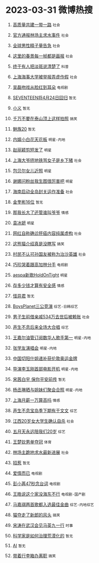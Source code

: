# 2023-03-31 微博热搜 
1. [高质量共建一带一路](https://m.weibo.cn/search?containerid=100103type%3D1%26t%3D10%26q%3D%23%E9%AB%98%E8%B4%A8%E9%87%8F%E5%85%B1%E5%BB%BA%E4%B8%80%E5%B8%A6%E4%B8%80%E8%B7%AF%23&stream_entry_id=51&isnewpage=1&extparam=seat%3D1%26filter_type%3Drealtimehot%26dgr%3D0%26pos%3D0%26cate%3D10103%26stream_entry_id%3D51%26c_type%3D51%26display_time%3D1680192712%26pre_seqid%3D1680192712858032695219&luicode=10000011&lfid=106003type%3D25%26t%3D3%26disable_hot%3D1%26filter_type%3Drealtimehot) `社会` 

2. [官方通报林场主求水事件](https://m.weibo.cn/search?containerid=100103type%3D1%26t%3D10%26q%3D%23%E5%AE%98%E6%96%B9%E9%80%9A%E6%8A%A5%E6%9E%97%E5%9C%BA%E4%B8%BB%E6%B1%82%E6%B0%B4%E4%BA%8B%E4%BB%B6%23&stream_entry_id=31&isnewpage=1&extparam=seat%3D1%26flag%3D1%26lcate%3D5001%26cate%3D5001%26realpos%3D1%26filter_type%3Drealtimehot%26dgr%3D0%26stream_entry_id%3D31%26band_rank%3D1%26pos%3D0%26q%3D%2523%25E5%25AE%2598%25E6%2596%25B9%25E9%2580%259A%25E6%258A%25A5%25E6%259E%2597%25E5%259C%25BA%25E4%25B8%25BB%25E6%25B1%2582%25E6%25B0%25B4%25E4%25BA%258B%25E4%25BB%25B6%2523%26c_type%3D31%26display_time%3D1680192712%26pre_seqid%3D1680192712858032695219&luicode=10000011&lfid=106003type%3D25%26t%3D3%26disable_hot%3D1%26filter_type%3Drealtimehot) `社会` 

3. [全球男性精子量告急](https://m.weibo.cn/search?containerid=100103type%3D1%26t%3D10%26q%3D%23%E5%85%A8%E7%90%83%E7%94%B7%E6%80%A7%E7%B2%BE%E5%AD%90%E9%87%8F%E5%91%8A%E6%80%A5%23&stream_entry_id=31&isnewpage=1&extparam=seat%3D1%26flag%3D0%26lcate%3D5001%26cate%3D5001%26realpos%3D2%26filter_type%3Drealtimehot%26dgr%3D0%26stream_entry_id%3D31%26band_rank%3D2%26pos%3D1%26q%3D%2523%25E5%2585%25A8%25E7%2590%2583%25E7%2594%25B7%25E6%2580%25A7%25E7%25B2%25BE%25E5%25AD%2590%25E9%2587%258F%25E5%2591%258A%25E6%2580%25A5%2523%26c_type%3D31%26display_time%3D1680192712%26pre_seqid%3D1680192712858032695219&luicode=10000011&lfid=106003type%3D25%26t%3D3%26disable_hot%3D1%26filter_type%3Drealtimehot) `社会` 

4. [这里的春景每一帧都是画报](https://m.weibo.cn/search?containerid=100103type%3D1%26t%3D10%26q%3D%23%E8%BF%99%E9%87%8C%E7%9A%84%E6%98%A5%E6%99%AF%E6%AF%8F%E4%B8%80%E5%B8%A7%E9%83%BD%E6%98%AF%E7%94%BB%E6%8A%A5%23&stream_entry_id=31&isnewpage=1&extparam=seat%3D1%26flag%3D0%26lcate%3D5001%26cate%3D5001%26realpos%3D3%26filter_type%3Drealtimehot%26dgr%3D0%26stream_entry_id%3D31%26band_rank%3D3%26pos%3D2%26q%3D%2523%25E8%25BF%2599%25E9%2587%258C%25E7%259A%2584%25E6%2598%25A5%25E6%2599%25AF%25E6%25AF%258F%25E4%25B8%2580%25E5%25B8%25A7%25E9%2583%25BD%25E6%2598%25AF%25E7%2594%25BB%25E6%258A%25A5%2523%26c_type%3D31%26display_time%3D1680192712%26pre_seqid%3D1680192712858032695219&luicode=10000011&lfid=106003type%3D25%26t%3D3%26disable_hot%3D1%26filter_type%3Drealtimehot) `社会` 

5. [终于有人把淡斑说清楚了](https://m.weibo.cn/search?containerid=100103type%3D1%26t%3D10%26q%3D%23%E7%BB%88%E4%BA%8E%E6%9C%89%E4%BA%BA%E6%8A%8A%E6%B7%A1%E6%96%91%E8%AF%B4%E6%B8%85%E6%A5%9A%E4%BA%86%23&stream_entry_id=31&isnewpage=1&extparam=seat%3D1%26lcate%3D5001%26pos%3D3%26cate%3D5001%26adid%3D184604%26filter_type%3Drealtimehot%26dgr%3D0%26stream_entry_id%3D31%26band_rank%3D4%26q%3D%2523%25E7%25BB%2588%25E4%25BA%258E%25E6%259C%2589%25E4%25BA%25BA%25E6%258A%258A%25E6%25B7%25A1%25E6%2596%2591%25E8%25AF%25B4%25E6%25B8%2585%25E6%25A5%259A%25E4%25BA%2586%2523%26c_type%3D31%26topic_ad%3D1%26display_time%3D1680192712%26pre_seqid%3D1680192712858032695219&luicode=10000011&lfid=106003type%3D25%26t%3D3%26disable_hot%3D1%26filter_type%3Drealtimehot) `科普` 

6. [上海海事大学被举报弄虚作假](https://m.weibo.cn/search?containerid=100103type%3D1%26t%3D10%26q%3D%23%E4%B8%8A%E6%B5%B7%E6%B5%B7%E4%BA%8B%E5%A4%A7%E5%AD%A6%E8%A2%AB%E4%B8%BE%E6%8A%A5%E5%BC%84%E8%99%9A%E4%BD%9C%E5%81%87%23&stream_entry_id=31&isnewpage=1&extparam=seat%3D1%26flag%3D1%26lcate%3D5001%26cate%3D5001%26realpos%3D4%26filter_type%3Drealtimehot%26dgr%3D0%26stream_entry_id%3D31%26band_rank%3D4%26pos%3D4%26q%3D%2523%25E4%25B8%258A%25E6%25B5%25B7%25E6%25B5%25B7%25E4%25BA%258B%25E5%25A4%25A7%25E5%25AD%25A6%25E8%25A2%25AB%25E4%25B8%25BE%25E6%258A%25A5%25E5%25BC%2584%25E8%2599%259A%25E4%25BD%259C%25E5%2581%2587%2523%26c_type%3D31%26display_time%3D1680192712%26pre_seqid%3D1680192712858032695219&luicode=10000011&lfid=106003type%3D25%26t%3D3%26disable_hot%3D1%26filter_type%3Drealtimehot) `社会` 

7. [吴磊吻戏从脸红到耳朵](https://m.weibo.cn/search?containerid=100103type%3D1%26t%3D10%26q%3D%23%E5%90%B4%E7%A3%8A%E5%90%BB%E6%88%8F%E4%BB%8E%E8%84%B8%E7%BA%A2%E5%88%B0%E8%80%B3%E6%9C%B5%23&stream_entry_id=31&isnewpage=1&extparam=seat%3D1%26flag%3D16%26lcate%3D5001%26cate%3D5001%26realpos%3D5%26filter_type%3Drealtimehot%26dgr%3D0%26stream_entry_id%3D31%26band_rank%3D5%26pos%3D5%26q%3D%2523%25E5%2590%25B4%25E7%25A3%258A%25E5%2590%25BB%25E6%2588%258F%25E4%25BB%258E%25E8%2584%25B8%25E7%25BA%25A2%25E5%2588%25B0%25E8%2580%25B3%25E6%259C%25B5%2523%26c_type%3D31%26display_time%3D1680192712%26pre_seqid%3D1680192712858032695219&luicode=10000011&lfid=106003type%3D25%26t%3D3%26disable_hot%3D1%26filter_type%3Drealtimehot) `电视剧` 

8. [SEVENTEEN将4月24日回归](https://m.weibo.cn/search?containerid=100103type%3D1%26t%3D10%26q%3D%23SEVENTEEN%E5%B0%864%E6%9C%8824%E6%97%A5%E5%9B%9E%E5%BD%92%23&stream_entry_id=31&isnewpage=1&extparam=seat%3D1%26flag%3D1%26lcate%3D5001%26cate%3D5001%26realpos%3D6%26filter_type%3Drealtimehot%26dgr%3D0%26stream_entry_id%3D31%26band_rank%3D6%26pos%3D6%26q%3D%2523SEVENTEEN%25E5%25B0%25864%25E6%259C%258824%25E6%2597%25A5%25E5%259B%259E%25E5%25BD%2592%2523%26c_type%3D31%26display_time%3D1680192712%26pre_seqid%3D1680192712858032695219&luicode=10000011&lfid=106003type%3D25%26t%3D3%26disable_hot%3D1%26filter_type%3Drealtimehot) `暂无` 

9. [小义](https://m.weibo.cn/search?containerid=100103type%3D1%26t%3D10%26q%3D%E5%B0%8F%E4%B9%89&stream_entry_id=31&isnewpage=1&extparam=seat%3D1%26flag%3D1%26lcate%3D5001%26cate%3D5001%26realpos%3D7%26filter_type%3Drealtimehot%26dgr%3D0%26stream_entry_id%3D31%26band_rank%3D7%26pos%3D7%26q%3D%25E5%25B0%258F%25E4%25B9%2589%26c_type%3D31%26display_time%3D1680192712%26pre_seqid%3D1680192712858032695219&luicode=10000011&lfid=106003type%3D25%26t%3D3%26disable_hot%3D1%26filter_type%3Drealtimehot) `暂无` 

10. [千万不要在泰山顶上这样拍照](https://m.weibo.cn/search?containerid=100103type%3D1%26t%3D10%26q%3D%23%E5%8D%83%E4%B8%87%E4%B8%8D%E8%A6%81%E5%9C%A8%E6%B3%B0%E5%B1%B1%E9%A1%B6%E4%B8%8A%E8%BF%99%E6%A0%B7%E6%8B%8D%E7%85%A7%23&stream_entry_id=31&isnewpage=1&extparam=seat%3D1%26flag%3D0%26lcate%3D5001%26cate%3D5001%26realpos%3D8%26filter_type%3Drealtimehot%26dgr%3D0%26stream_entry_id%3D31%26band_rank%3D8%26pos%3D8%26q%3D%2523%25E5%258D%2583%25E4%25B8%2587%25E4%25B8%258D%25E8%25A6%2581%25E5%259C%25A8%25E6%25B3%25B0%25E5%25B1%25B1%25E9%25A1%25B6%25E4%25B8%258A%25E8%25BF%2599%25E6%25A0%25B7%25E6%258B%258D%25E7%2585%25A7%2523%26c_type%3D31%26display_time%3D1680192712%26pre_seqid%3D1680192712858032695219&luicode=10000011&lfid=106003type%3D25%26t%3D3%26disable_hot%3D1%26filter_type%3Drealtimehot) `搞笑` 

11. [魅族20](https://m.weibo.cn/search?containerid=100103type%3D1%26t%3D10%26q%3D%23%E9%AD%85%E6%97%8F20%23&stream_entry_id=31&isnewpage=1&extparam=seat%3D1%26flag%3D16%26lcate%3D5001%26cate%3D5001%26realpos%3D9%26filter_type%3Drealtimehot%26dgr%3D0%26stream_entry_id%3D31%26band_rank%3D9%26pos%3D9%26q%3D%2523%25E9%25AD%2585%25E6%2597%258F20%2523%26c_type%3D31%26display_time%3D1680192712%26pre_seqid%3D1680192712858032695219&luicode=10000011&lfid=106003type%3D25%26t%3D3%26disable_hot%3D1%26filter_type%3Drealtimehot) `暂无` 

12. [内娱小白花天花板](https://m.weibo.cn/search?containerid=100103type%3D1%26t%3D10%26q%3D%23%E5%86%85%E5%A8%B1%E5%B0%8F%E7%99%BD%E8%8A%B1%E5%A4%A9%E8%8A%B1%E6%9D%BF%23&stream_entry_id=31&isnewpage=1&extparam=seat%3D1%26flag%3D0%26lcate%3D5001%26cate%3D5001%26realpos%3D10%26filter_type%3Drealtimehot%26dgr%3D0%26stream_entry_id%3D31%26band_rank%3D10%26pos%3D10%26q%3D%2523%25E5%2586%2585%25E5%25A8%25B1%25E5%25B0%258F%25E7%2599%25BD%25E8%258A%25B1%25E5%25A4%25A9%25E8%258A%25B1%25E6%259D%25BF%2523%26c_type%3D31%26display_time%3D1680192712%26pre_seqid%3D1680192712858032695219&luicode=10000011&lfid=106003type%3D25%26t%3D3%26disable_hot%3D1%26filter_type%3Drealtimehot) `明星-内地` 

13. [赵丽颖剪短发了](https://m.weibo.cn/search?containerid=100103type%3D1%26t%3D10%26q%3D%23%E8%B5%B5%E4%B8%BD%E9%A2%96%E5%89%AA%E7%9F%AD%E5%8F%91%E4%BA%86%23&stream_entry_id=31&isnewpage=1&extparam=seat%3D1%26flag%3D2%26lcate%3D5001%26cate%3D5001%26realpos%3D11%26filter_type%3Drealtimehot%26dgr%3D0%26stream_entry_id%3D31%26band_rank%3D11%26pos%3D11%26q%3D%2523%25E8%25B5%25B5%25E4%25B8%25BD%25E9%25A2%2596%25E5%2589%25AA%25E7%259F%25AD%25E5%258F%2591%25E4%25BA%2586%2523%26c_type%3D31%26display_time%3D1680192712%26pre_seqid%3D1680192712858032695219&luicode=10000011&lfid=106003type%3D25%26t%3D3%26disable_hot%3D1%26filter_type%3Drealtimehot) `明星` 

14. [上海大爷挤地铁骂女子是乡下猪](https://m.weibo.cn/search?containerid=100103type%3D1%26t%3D10%26q%3D%23%E4%B8%8A%E6%B5%B7%E5%A4%A7%E7%88%B7%E6%8C%A4%E5%9C%B0%E9%93%81%E9%AA%82%E5%A5%B3%E5%AD%90%E6%98%AF%E4%B9%A1%E4%B8%8B%E7%8C%AA%23&stream_entry_id=31&isnewpage=1&extparam=seat%3D1%26flag%3D1%26lcate%3D5001%26cate%3D5001%26realpos%3D12%26filter_type%3Drealtimehot%26dgr%3D0%26stream_entry_id%3D31%26band_rank%3D12%26pos%3D12%26q%3D%2523%25E4%25B8%258A%25E6%25B5%25B7%25E5%25A4%25A7%25E7%2588%25B7%25E6%258C%25A4%25E5%259C%25B0%25E9%2593%2581%25E9%25AA%2582%25E5%25A5%25B3%25E5%25AD%2590%25E6%2598%25AF%25E4%25B9%25A1%25E4%25B8%258B%25E7%258C%25AA%2523%26c_type%3D31%26display_time%3D1680192712%26pre_seqid%3D1680192712858032695219&luicode=10000011&lfid=106003type%3D25%26t%3D3%26disable_hot%3D1%26filter_type%3Drealtimehot) `社会` 

15. [包贝尔女儿近照](https://m.weibo.cn/search?containerid=100103type%3D1%26t%3D10%26q%3D%23%E5%8C%85%E8%B4%9D%E5%B0%94%E5%A5%B3%E5%84%BF%E8%BF%91%E7%85%A7%23&stream_entry_id=31&isnewpage=1&extparam=seat%3D1%26flag%3D2%26lcate%3D5001%26cate%3D5001%26realpos%3D13%26filter_type%3Drealtimehot%26dgr%3D0%26stream_entry_id%3D31%26band_rank%3D13%26pos%3D13%26q%3D%2523%25E5%258C%2585%25E8%25B4%259D%25E5%25B0%2594%25E5%25A5%25B3%25E5%2584%25BF%25E8%25BF%2591%25E7%2585%25A7%2523%26c_type%3D31%26display_time%3D1680192712%26pre_seqid%3D1680192712858032695219&luicode=10000011&lfid=106003type%3D25%26t%3D3%26disable_hot%3D1%26filter_type%3Drealtimehot) `明星` 

16. [谢娜问粉丝我生图很厉害吧](https://m.weibo.cn/search?containerid=100103type%3D1%26t%3D10%26q%3D%23%E8%B0%A2%E5%A8%9C%E9%97%AE%E7%B2%89%E4%B8%9D%E6%88%91%E7%94%9F%E5%9B%BE%E5%BE%88%E5%8E%89%E5%AE%B3%E5%90%A7%23&stream_entry_id=31&isnewpage=1&extparam=seat%3D1%26flag%3D0%26lcate%3D5001%26cate%3D5001%26realpos%3D14%26filter_type%3Drealtimehot%26dgr%3D0%26stream_entry_id%3D31%26band_rank%3D14%26pos%3D14%26q%3D%2523%25E8%25B0%25A2%25E5%25A8%259C%25E9%2597%25AE%25E7%25B2%2589%25E4%25B8%259D%25E6%2588%2591%25E7%2594%259F%25E5%259B%25BE%25E5%25BE%2588%25E5%258E%2589%25E5%25AE%25B3%25E5%2590%25A7%2523%26c_type%3D31%26display_time%3D1680192712%26pre_seqid%3D1680192712858032695219&luicode=10000011&lfid=106003type%3D25%26t%3D3%26disable_hot%3D1%26filter_type%3Drealtimehot) `明星` 

17. [海南启动全岛封关运作准备](https://m.weibo.cn/search?containerid=100103type%3D1%26t%3D10%26q%3D%23%E6%B5%B7%E5%8D%97%E5%90%AF%E5%8A%A8%E5%85%A8%E5%B2%9B%E5%B0%81%E5%85%B3%E8%BF%90%E4%BD%9C%E5%87%86%E5%A4%87%23&stream_entry_id=31&isnewpage=1&extparam=seat%3D1%26flag%3D0%26lcate%3D5001%26cate%3D5001%26realpos%3D15%26filter_type%3Drealtimehot%26dgr%3D0%26stream_entry_id%3D31%26band_rank%3D15%26pos%3D15%26q%3D%2523%25E6%25B5%25B7%25E5%258D%2597%25E5%2590%25AF%25E5%258A%25A8%25E5%2585%25A8%25E5%25B2%259B%25E5%25B0%2581%25E5%2585%25B3%25E8%25BF%2590%25E4%25BD%259C%25E5%2587%2586%25E5%25A4%2587%2523%26c_type%3D31%26display_time%3D1680192712%26pre_seqid%3D1680192712858032695219&luicode=10000011&lfid=106003type%3D25%26t%3D3%26disable_hot%3D1%26filter_type%3Drealtimehot) `社会` 

18. [金奎彬16位](https://m.weibo.cn/search?containerid=100103type%3D1%26t%3D10%26q%3D%E9%87%91%E5%A5%8E%E5%BD%AC16%E4%BD%8D&stream_entry_id=31&isnewpage=1&extparam=seat%3D1%26flag%3D1%26lcate%3D5001%26cate%3D5001%26realpos%3D16%26filter_type%3Drealtimehot%26dgr%3D0%26stream_entry_id%3D31%26band_rank%3D16%26pos%3D16%26q%3D%25E9%2587%2591%25E5%25A5%258E%25E5%25BD%25AC16%25E4%25BD%258D%26c_type%3D31%26display_time%3D1680192712%26pre_seqid%3D1680192712858032695219&luicode=10000011&lfid=106003type%3D25%26t%3D3%26disable_hot%3D1%26filter_type%3Drealtimehot) `暂无` 

19. [那我长大了还管谁叫爷爷](https://m.weibo.cn/search?containerid=100103type%3D1%26t%3D10%26q%3D%23%E9%82%A3%E6%88%91%E9%95%BF%E5%A4%A7%E4%BA%86%E8%BF%98%E7%AE%A1%E8%B0%81%E5%8F%AB%E7%88%B7%E7%88%B7%23&stream_entry_id=31&isnewpage=1&extparam=seat%3D1%26flag%3D0%26lcate%3D5001%26cate%3D5001%26realpos%3D17%26filter_type%3Drealtimehot%26dgr%3D0%26stream_entry_id%3D31%26band_rank%3D17%26pos%3D17%26q%3D%2523%25E9%2582%25A3%25E6%2588%2591%25E9%2595%25BF%25E5%25A4%25A7%25E4%25BA%2586%25E8%25BF%2598%25E7%25AE%25A1%25E8%25B0%2581%25E5%258F%25AB%25E7%2588%25B7%25E7%2588%25B7%2523%26c_type%3D31%26display_time%3D1680192712%26pre_seqid%3D1680192712858032695219&luicode=10000011&lfid=106003type%3D25%26t%3D3%26disable_hot%3D1%26filter_type%3Drealtimehot) `情感` 

20. [袁冰妍](https://m.weibo.cn/search?containerid=100103type%3D1%26t%3D10%26q%3D%E8%A2%81%E5%86%B0%E5%A6%8D&stream_entry_id=31&isnewpage=1&extparam=seat%3D1%26flag%3D2%26lcate%3D5001%26cate%3D5001%26realpos%3D18%26filter_type%3Drealtimehot%26dgr%3D0%26stream_entry_id%3D31%26band_rank%3D18%26pos%3D18%26q%3D%25E8%25A2%2581%25E5%2586%25B0%25E5%25A6%258D%26c_type%3D31%26display_time%3D1680192712%26pre_seqid%3D1680192712858032695219&luicode=10000011&lfid=106003type%3D25%26t%3D3%26disable_hot%3D1%26filter_type%3Drealtimehot) `明星` 

21. [网红自称确诊肝癌内容纯属虚构](https://m.weibo.cn/search?containerid=100103type%3D1%26t%3D10%26q%3D%23%E7%BD%91%E7%BA%A2%E8%87%AA%E7%A7%B0%E7%A1%AE%E8%AF%8A%E8%82%9D%E7%99%8C%E5%86%85%E5%AE%B9%E7%BA%AF%E5%B1%9E%E8%99%9A%E6%9E%84%23&stream_entry_id=31&isnewpage=1&extparam=seat%3D1%26flag%3D2%26lcate%3D5001%26cate%3D5001%26realpos%3D19%26filter_type%3Drealtimehot%26dgr%3D0%26stream_entry_id%3D31%26band_rank%3D19%26pos%3D19%26q%3D%2523%25E7%25BD%2591%25E7%25BA%25A2%25E8%2587%25AA%25E7%25A7%25B0%25E7%25A1%25AE%25E8%25AF%258A%25E8%2582%259D%25E7%2599%258C%25E5%2586%2585%25E5%25AE%25B9%25E7%25BA%25AF%25E5%25B1%259E%25E8%2599%259A%25E6%259E%2584%2523%26c_type%3D31%26display_time%3D1680192712%26pre_seqid%3D1680192712858032695219&luicode=10000011&lfid=106003type%3D25%26t%3D3%26disable_hot%3D1%26filter_type%3Drealtimehot) `社会` 

22. [这熊猫介绍真是没瞎写](https://m.weibo.cn/search?containerid=100103type%3D1%26t%3D10%26q%3D%23%E8%BF%99%E7%86%8A%E7%8C%AB%E4%BB%8B%E7%BB%8D%E7%9C%9F%E6%98%AF%E6%B2%A1%E7%9E%8E%E5%86%99%23&stream_entry_id=31&isnewpage=1&extparam=seat%3D1%26flag%3D1%26lcate%3D5001%26cate%3D5001%26realpos%3D20%26filter_type%3Drealtimehot%26dgr%3D0%26stream_entry_id%3D31%26band_rank%3D20%26pos%3D20%26q%3D%2523%25E8%25BF%2599%25E7%2586%258A%25E7%258C%25AB%25E4%25BB%258B%25E7%25BB%258D%25E7%259C%259F%25E6%2598%25AF%25E6%25B2%25A1%25E7%259E%258E%25E5%2586%2599%2523%26c_type%3D31%26display_time%3D1680192712%26pre_seqid%3D1680192712858032695219&luicode=10000011&lfid=106003type%3D25%26t%3D3%26disable_hot%3D1%26filter_type%3Drealtimehot) `搞笑` 

23. [村民不认可孙国友被称为治沙英雄](https://m.weibo.cn/search?containerid=100103type%3D1%26t%3D10%26q%3D%23%E6%9D%91%E6%B0%91%E4%B8%8D%E8%AE%A4%E5%8F%AF%E5%AD%99%E5%9B%BD%E5%8F%8B%E8%A2%AB%E7%A7%B0%E4%B8%BA%E6%B2%BB%E6%B2%99%E8%8B%B1%E9%9B%84%23&stream_entry_id=31&isnewpage=1&extparam=seat%3D1%26flag%3D0%26lcate%3D5001%26cate%3D5001%26realpos%3D21%26filter_type%3Drealtimehot%26dgr%3D0%26stream_entry_id%3D31%26band_rank%3D21%26pos%3D21%26q%3D%2523%25E6%259D%2591%25E6%25B0%2591%25E4%25B8%258D%25E8%25AE%25A4%25E5%258F%25AF%25E5%25AD%2599%25E5%259B%25BD%25E5%258F%258B%25E8%25A2%25AB%25E7%25A7%25B0%25E4%25B8%25BA%25E6%25B2%25BB%25E6%25B2%2599%25E8%258B%25B1%25E9%259B%2584%2523%26c_type%3D31%26display_time%3D1680192712%26pre_seqid%3D1680192712858032695219&luicode=10000011&lfid=106003type%3D25%26t%3D3%26disable_hot%3D1%26filter_type%3Drealtimehot) `社会` 

24. [巧珍哭着跟高加林分手](https://m.weibo.cn/search?containerid=100103type%3D1%26t%3D10%26q%3D%23%E5%B7%A7%E7%8F%8D%E5%93%AD%E7%9D%80%E8%B7%9F%E9%AB%98%E5%8A%A0%E6%9E%97%E5%88%86%E6%89%8B%23&stream_entry_id=31&isnewpage=1&extparam=seat%3D1%26flag%3D0%26lcate%3D5001%26cate%3D5001%26realpos%3D22%26filter_type%3Drealtimehot%26dgr%3D0%26stream_entry_id%3D31%26band_rank%3D22%26pos%3D22%26q%3D%2523%25E5%25B7%25A7%25E7%258F%258D%25E5%2593%25AD%25E7%259D%2580%25E8%25B7%259F%25E9%25AB%2598%25E5%258A%25A0%25E6%259E%2597%25E5%2588%2586%25E6%2589%258B%2523%26c_type%3D31%26display_time%3D1680192712%26pre_seqid%3D1680192712858032695219&luicode=10000011&lfid=106003type%3D25%26t%3D3%26disable_hot%3D1%26filter_type%3Drealtimehot) `电视剧` 

25. [aespa新歌HoldOnTight](https://m.weibo.cn/search?containerid=100103type%3D1%26t%3D10%26q%3D%23aespa%E6%96%B0%E6%AD%8CHoldOnTight%23&stream_entry_id=31&isnewpage=1&extparam=seat%3D1%26flag%3D0%26lcate%3D5001%26cate%3D5001%26realpos%3D23%26filter_type%3Drealtimehot%26dgr%3D0%26stream_entry_id%3D31%26band_rank%3D23%26pos%3D23%26q%3D%2523aespa%25E6%2596%25B0%25E6%25AD%258CHoldOnTight%2523%26c_type%3D31%26display_time%3D1680192712%26pre_seqid%3D1680192712858032695219&luicode=10000011&lfid=106003type%3D25%26t%3D3%26disable_hot%3D1%26filter_type%3Drealtimehot) `明星` 

26. [存多少钱才算有安全感](https://m.weibo.cn/search?containerid=100103type%3D1%26t%3D10%26q%3D%23%E5%AD%98%E5%A4%9A%E5%B0%91%E9%92%B1%E6%89%8D%E7%AE%97%E6%9C%89%E5%AE%89%E5%85%A8%E6%84%9F%23&stream_entry_id=31&isnewpage=1&extparam=seat%3D1%26flag%3D0%26lcate%3D5001%26cate%3D5001%26realpos%3D24%26filter_type%3Drealtimehot%26dgr%3D0%26stream_entry_id%3D31%26band_rank%3D24%26pos%3D24%26q%3D%2523%25E5%25AD%2598%25E5%25A4%259A%25E5%25B0%2591%25E9%2592%25B1%25E6%2589%258D%25E7%25AE%2597%25E6%259C%2589%25E5%25AE%2589%25E5%2585%25A8%25E6%2584%259F%2523%26c_type%3D31%26display_time%3D1680192712%26pre_seqid%3D1680192712858032695219&luicode=10000011&lfid=106003type%3D25%26t%3D3%26disable_hot%3D1%26filter_type%3Drealtimehot) `情感` 

27. [怪异君](https://m.weibo.cn/search?containerid=100103type%3D1%26t%3D10%26q%3D%E6%80%AA%E5%BC%82%E5%90%9B&stream_entry_id=31&isnewpage=1&extparam=seat%3D1%26flag%3D0%26lcate%3D5001%26cate%3D5001%26realpos%3D25%26filter_type%3Drealtimehot%26dgr%3D0%26stream_entry_id%3D31%26band_rank%3D25%26pos%3D25%26q%3D%25E6%2580%25AA%25E5%25BC%2582%25E5%2590%259B%26c_type%3D31%26display_time%3D1680192712%26pre_seqid%3D1680192712858032695219&luicode=10000011&lfid=106003type%3D25%26t%3D3%26disable_hot%3D1%26filter_type%3Drealtimehot) `暂无` 

28. [BoysPlanet三公竞演](https://m.weibo.cn/search?containerid=100103type%3D1%26t%3D10%26q%3D%23BoysPlanet%E4%B8%89%E5%85%AC%E7%AB%9E%E6%BC%94%23&stream_entry_id=31&isnewpage=1&extparam=seat%3D1%26flag%3D1%26lcate%3D5001%26cate%3D5001%26realpos%3D26%26filter_type%3Drealtimehot%26dgr%3D0%26stream_entry_id%3D31%26band_rank%3D26%26pos%3D26%26q%3D%2523BoysPlanet%25E4%25B8%2589%25E5%2585%25AC%25E7%25AB%259E%25E6%25BC%2594%2523%26c_type%3D31%26display_time%3D1680192712%26pre_seqid%3D1680192712858032695219&luicode=10000011&lfid=106003type%3D25%26t%3D3%26disable_hot%3D1%26filter_type%3Drealtimehot) `综艺-日韩综艺` 

29. [男子生前借亲戚534万去世后被赖账](https://m.weibo.cn/search?containerid=100103type%3D1%26t%3D10%26q%3D%23%E7%94%B7%E5%AD%90%E7%94%9F%E5%89%8D%E5%80%9F%E4%BA%B2%E6%88%9A534%E4%B8%87%E5%8E%BB%E4%B8%96%E5%90%8E%E8%A2%AB%E8%B5%96%E8%B4%A6%23&stream_entry_id=31&isnewpage=1&extparam=seat%3D1%26flag%3D0%26lcate%3D5001%26cate%3D5001%26realpos%3D27%26filter_type%3Drealtimehot%26dgr%3D0%26stream_entry_id%3D31%26band_rank%3D27%26pos%3D27%26q%3D%2523%25E7%2594%25B7%25E5%25AD%2590%25E7%2594%259F%25E5%2589%258D%25E5%2580%259F%25E4%25BA%25B2%25E6%2588%259A534%25E4%25B8%2587%25E5%258E%25BB%25E4%25B8%2596%25E5%2590%258E%25E8%25A2%25AB%25E8%25B5%2596%25E8%25B4%25A6%2523%26c_type%3D31%26display_time%3D1680192712%26pre_seqid%3D1680192712858032695219&luicode=10000011&lfid=106003type%3D25%26t%3D3%26disable_hot%3D1%26filter_type%3Drealtimehot) `社会` 

30. [声生不息后来全场大合唱](https://m.weibo.cn/search?containerid=100103type%3D1%26t%3D10%26q%3D%23%E5%A3%B0%E7%94%9F%E4%B8%8D%E6%81%AF%E5%90%8E%E6%9D%A5%E5%85%A8%E5%9C%BA%E5%A4%A7%E5%90%88%E5%94%B1%23&stream_entry_id=31&isnewpage=1&extparam=seat%3D1%26flag%3D0%26lcate%3D5001%26cate%3D5001%26realpos%3D28%26filter_type%3Drealtimehot%26dgr%3D0%26stream_entry_id%3D31%26band_rank%3D28%26pos%3D28%26q%3D%2523%25E5%25A3%25B0%25E7%2594%259F%25E4%25B8%258D%25E6%2581%25AF%25E5%2590%258E%25E6%259D%25A5%25E5%2585%25A8%25E5%259C%25BA%25E5%25A4%25A7%25E5%2590%2588%25E5%2594%25B1%2523%26c_type%3D31%26display_time%3D1680192712%26pre_seqid%3D1680192712858032695219&luicode=10000011&lfid=106003type%3D25%26t%3D3%26disable_hot%3D1%26filter_type%3Drealtimehot) `综艺` 

31. [王嘉尔油管订阅数华人歌手第一](https://m.weibo.cn/search?containerid=100103type%3D1%26t%3D10%26q%3D%23%E7%8E%8B%E5%98%89%E5%B0%94%E6%B2%B9%E7%AE%A1%E8%AE%A2%E9%98%85%E6%95%B0%E5%8D%8E%E4%BA%BA%E6%AD%8C%E6%89%8B%E7%AC%AC%E4%B8%80%23&stream_entry_id=31&isnewpage=1&extparam=seat%3D1%26flag%3D0%26lcate%3D5001%26cate%3D5001%26realpos%3D29%26filter_type%3Drealtimehot%26dgr%3D0%26stream_entry_id%3D31%26band_rank%3D29%26pos%3D29%26q%3D%2523%25E7%258E%258B%25E5%2598%2589%25E5%25B0%2594%25E6%25B2%25B9%25E7%25AE%25A1%25E8%25AE%25A2%25E9%2598%2585%25E6%2595%25B0%25E5%258D%258E%25E4%25BA%25BA%25E6%25AD%258C%25E6%2589%258B%25E7%25AC%25AC%25E4%25B8%2580%2523%26c_type%3D31%26display_time%3D1680192712%26pre_seqid%3D1680192712858032695219&luicode=10000011&lfid=106003type%3D25%26t%3D3%26disable_hot%3D1%26filter_type%3Drealtimehot) `明星-内地` 

32. [张学友演唱会](https://m.weibo.cn/search?containerid=100103type%3D1%26t%3D10%26q%3D%23%E5%BC%A0%E5%AD%A6%E5%8F%8B%E6%BC%94%E5%94%B1%E4%BC%9A%23&stream_entry_id=31&isnewpage=1&extparam=seat%3D1%26flag%3D0%26lcate%3D5001%26cate%3D5001%26realpos%3D30%26filter_type%3Drealtimehot%26dgr%3D0%26stream_entry_id%3D31%26band_rank%3D30%26pos%3D30%26q%3D%2523%25E5%25BC%25A0%25E5%25AD%25A6%25E5%258F%258B%25E6%25BC%2594%25E5%2594%25B1%25E4%25BC%259A%2523%26c_type%3D31%26display_time%3D1680192712%26pre_seqid%3D1680192712858032695219&luicode=10000011&lfid=106003type%3D25%26t%3D3%26disable_hot%3D1%26filter_type%3Drealtimehot) `明星-内地` 

33. [中国切阳什姐递补获伦敦奥运金牌](https://m.weibo.cn/search?containerid=100103type%3D1%26t%3D10%26q%3D%23%E4%B8%AD%E5%9B%BD%E5%88%87%E9%98%B3%E4%BB%80%E5%A7%90%E9%80%92%E8%A1%A5%E8%8E%B7%E4%BC%A6%E6%95%A6%E5%A5%A5%E8%BF%90%E9%87%91%E7%89%8C%23&stream_entry_id=31&isnewpage=1&extparam=seat%3D1%26flag%3D1%26lcate%3D5001%26cate%3D5001%26realpos%3D31%26filter_type%3Drealtimehot%26dgr%3D0%26stream_entry_id%3D31%26band_rank%3D31%26pos%3D31%26q%3D%2523%25E4%25B8%25AD%25E5%259B%25BD%25E5%2588%2587%25E9%2598%25B3%25E4%25BB%2580%25E5%25A7%2590%25E9%2580%2592%25E8%25A1%25A5%25E8%258E%25B7%25E4%25BC%25A6%25E6%2595%25A6%25E5%25A5%25A5%25E8%25BF%2590%25E9%2587%2591%25E7%2589%258C%2523%26c_type%3D31%26display_time%3D1680192712%26pre_seqid%3D1680192712858032695219&luicode=10000011&lfid=106003type%3D25%26t%3D3%26disable_hot%3D1%26filter_type%3Drealtimehot)  

34. [导演李玉刚首部电影开机](https://m.weibo.cn/search?containerid=100103type%3D1%26t%3D10%26q%3D%23%E5%AF%BC%E6%BC%94%E6%9D%8E%E7%8E%89%E5%88%9A%E9%A6%96%E9%83%A8%E7%94%B5%E5%BD%B1%E5%BC%80%E6%9C%BA%23&stream_entry_id=31&isnewpage=1&extparam=seat%3D1%26flag%3D0%26lcate%3D5001%26cate%3D5001%26realpos%3D32%26filter_type%3Drealtimehot%26dgr%3D0%26stream_entry_id%3D31%26band_rank%3D32%26pos%3D32%26q%3D%2523%25E5%25AF%25BC%25E6%25BC%2594%25E6%259D%258E%25E7%258E%2589%25E5%2588%259A%25E9%25A6%2596%25E9%2583%25A8%25E7%2594%25B5%25E5%25BD%25B1%25E5%25BC%2580%25E6%259C%25BA%2523%26c_type%3D31%26display_time%3D1680192712%26pre_seqid%3D1680192712858032695219&luicode=10000011&lfid=106003type%3D25%26t%3D3%26disable_hot%3D1%26filter_type%3Drealtimehot) `明星-内地` 

35. [宋茜白宇 保你平安前传](https://m.weibo.cn/search?containerid=100103type%3D1%26t%3D10%26q%3D%E5%AE%8B%E8%8C%9C%E7%99%BD%E5%AE%87+%E4%BF%9D%E4%BD%A0%E5%B9%B3%E5%AE%89%E5%89%8D%E4%BC%A0&stream_entry_id=31&isnewpage=1&extparam=seat%3D1%26flag%3D0%26lcate%3D5001%26cate%3D5001%26realpos%3D33%26filter_type%3Drealtimehot%26dgr%3D0%26stream_entry_id%3D31%26band_rank%3D33%26pos%3D33%26q%3D%25E5%25AE%258B%25E8%258C%259C%25E7%2599%25BD%25E5%25AE%2587%2520%25E4%25BF%259D%25E4%25BD%25A0%25E5%25B9%25B3%25E5%25AE%2589%25E5%2589%258D%25E4%25BC%25A0%26c_type%3D31%26display_time%3D1680192712%26pre_seqid%3D1680192712858032695219&luicode=10000011&lfid=106003type%3D25%26t%3D3%26disable_hot%3D1%26filter_type%3Drealtimehot) `暂无` 

36. [杨丞琳晒与姐妹们聚会合照](https://m.weibo.cn/search?containerid=100103type%3D1%26t%3D10%26q%3D%23%E6%9D%A8%E4%B8%9E%E7%90%B3%E6%99%92%E4%B8%8E%E5%A7%90%E5%A6%B9%E4%BB%AC%E8%81%9A%E4%BC%9A%E5%90%88%E7%85%A7%23&stream_entry_id=31&isnewpage=1&extparam=seat%3D1%26flag%3D1%26lcate%3D5001%26cate%3D5001%26realpos%3D34%26filter_type%3Drealtimehot%26dgr%3D0%26stream_entry_id%3D31%26band_rank%3D34%26pos%3D34%26q%3D%2523%25E6%259D%25A8%25E4%25B8%259E%25E7%2590%25B3%25E6%2599%2592%25E4%25B8%258E%25E5%25A7%2590%25E5%25A6%25B9%25E4%25BB%25AC%25E8%2581%259A%25E4%25BC%259A%25E5%2590%2588%25E7%2585%25A7%2523%26c_type%3D31%26display_time%3D1680192712%26pre_seqid%3D1680192712858032695219&luicode=10000011&lfid=106003type%3D25%26t%3D3%26disable_hot%3D1%26filter_type%3Drealtimehot) `明星-内地` 

37. [上海月薪一万算高吗](https://m.weibo.cn/search?containerid=100103type%3D1%26t%3D10%26q%3D%23%E4%B8%8A%E6%B5%B7%E6%9C%88%E8%96%AA%E4%B8%80%E4%B8%87%E7%AE%97%E9%AB%98%E5%90%97%23&stream_entry_id=31&isnewpage=1&extparam=seat%3D1%26flag%3D0%26lcate%3D5001%26cate%3D5001%26realpos%3D35%26filter_type%3Drealtimehot%26dgr%3D0%26stream_entry_id%3D31%26band_rank%3D35%26pos%3D35%26q%3D%2523%25E4%25B8%258A%25E6%25B5%25B7%25E6%259C%2588%25E8%2596%25AA%25E4%25B8%2580%25E4%25B8%2587%25E7%25AE%2597%25E9%25AB%2598%25E5%2590%2597%2523%26c_type%3D31%26display_time%3D1680192712%26pre_seqid%3D1680192712858032695219&luicode=10000011&lfid=106003type%3D25%26t%3D3%26disable_hot%3D1%26filter_type%3Drealtimehot) `情感` 

38. [声生不息宝岛季下期有于文文](https://m.weibo.cn/search?containerid=100103type%3D1%26t%3D10%26q%3D%23%E5%A3%B0%E7%94%9F%E4%B8%8D%E6%81%AF%E5%AE%9D%E5%B2%9B%E5%AD%A3%E4%B8%8B%E6%9C%9F%E6%9C%89%E4%BA%8E%E6%96%87%E6%96%87%23&stream_entry_id=31&isnewpage=1&extparam=seat%3D1%26flag%3D0%26lcate%3D5001%26cate%3D5001%26realpos%3D36%26filter_type%3Drealtimehot%26dgr%3D0%26stream_entry_id%3D31%26band_rank%3D36%26pos%3D36%26q%3D%2523%25E5%25A3%25B0%25E7%2594%259F%25E4%25B8%258D%25E6%2581%25AF%25E5%25AE%259D%25E5%25B2%259B%25E5%25AD%25A3%25E4%25B8%258B%25E6%259C%259F%25E6%259C%2589%25E4%25BA%258E%25E6%2596%2587%25E6%2596%2587%2523%26c_type%3D31%26display_time%3D1680192712%26pre_seqid%3D1680192712858032695219&luicode=10000011&lfid=106003type%3D25%26t%3D3%26disable_hot%3D1%26filter_type%3Drealtimehot) `综艺` 

39. [江西20岁女大学生确认自杀](https://m.weibo.cn/search?containerid=100103type%3D1%26t%3D10%26q%3D%23%E6%B1%9F%E8%A5%BF20%E5%B2%81%E5%A5%B3%E5%A4%A7%E5%AD%A6%E7%94%9F%E7%A1%AE%E8%AE%A4%E8%87%AA%E6%9D%80%23&stream_entry_id=31&isnewpage=1&extparam=seat%3D1%26flag%3D0%26lcate%3D5001%26cate%3D5001%26realpos%3D37%26filter_type%3Drealtimehot%26dgr%3D0%26stream_entry_id%3D31%26band_rank%3D37%26pos%3D37%26q%3D%2523%25E6%25B1%259F%25E8%25A5%25BF20%25E5%25B2%2581%25E5%25A5%25B3%25E5%25A4%25A7%25E5%25AD%25A6%25E7%2594%259F%25E7%25A1%25AE%25E8%25AE%25A4%25E8%2587%25AA%25E6%259D%2580%2523%26c_type%3D31%26display_time%3D1680192712%26pre_seqid%3D1680192712858032695219&luicode=10000011&lfid=106003type%3D25%26t%3D3%26disable_hot%3D1%26filter_type%3Drealtimehot) `社会` 

40. [五月天永远陪我们20岁](https://m.weibo.cn/search?containerid=100103type%3D1%26t%3D10%26q%3D%23%E4%BA%94%E6%9C%88%E5%A4%A9%E6%B0%B8%E8%BF%9C%E9%99%AA%E6%88%91%E4%BB%AC20%E5%B2%81%23&stream_entry_id=31&isnewpage=1&extparam=seat%3D1%26flag%3D1%26lcate%3D5001%26cate%3D5001%26realpos%3D38%26filter_type%3Drealtimehot%26dgr%3D0%26stream_entry_id%3D31%26band_rank%3D38%26pos%3D38%26q%3D%2523%25E4%25BA%2594%25E6%259C%2588%25E5%25A4%25A9%25E6%25B0%25B8%25E8%25BF%259C%25E9%2599%25AA%25E6%2588%2591%25E4%25BB%25AC20%25E5%25B2%2581%2523%26c_type%3D31%26display_time%3D1680192712%26pre_seqid%3D1680192712858032695219&luicode=10000011&lfid=106003type%3D25%26t%3D3%26disable_hot%3D1%26filter_type%3Drealtimehot) `综艺` 

41. [王楚钦男单夺冠](https://m.weibo.cn/search?containerid=100103type%3D1%26t%3D10%26q%3D%23%E7%8E%8B%E6%A5%9A%E9%92%A6%E7%94%B7%E5%8D%95%E5%A4%BA%E5%86%A0%23&stream_entry_id=31&isnewpage=1&extparam=seat%3D1%26flag%3D0%26lcate%3D5001%26cate%3D5001%26realpos%3D39%26filter_type%3Drealtimehot%26dgr%3D0%26stream_entry_id%3D31%26band_rank%3D39%26pos%3D39%26q%3D%2523%25E7%258E%258B%25E6%25A5%259A%25E9%2592%25A6%25E7%2594%25B7%25E5%258D%2595%25E5%25A4%25BA%25E5%2586%25A0%2523%26c_type%3D31%26display_time%3D1680192712%26pre_seqid%3D1680192712858032695219&luicode=10000011&lfid=106003type%3D25%26t%3D3%26disable_hot%3D1%26filter_type%3Drealtimehot) `体育` 

42. [林场主跪地求水最新进展](https://m.weibo.cn/search?containerid=100103type%3D1%26t%3D10%26q%3D%23%E6%9E%97%E5%9C%BA%E4%B8%BB%E8%B7%AA%E5%9C%B0%E6%B1%82%E6%B0%B4%E6%9C%80%E6%96%B0%E8%BF%9B%E5%B1%95%23&stream_entry_id=31&isnewpage=1&extparam=seat%3D1%26flag%3D1%26lcate%3D5001%26cate%3D5001%26realpos%3D40%26filter_type%3Drealtimehot%26dgr%3D0%26stream_entry_id%3D31%26band_rank%3D40%26pos%3D40%26q%3D%2523%25E6%259E%2597%25E5%259C%25BA%25E4%25B8%25BB%25E8%25B7%25AA%25E5%259C%25B0%25E6%25B1%2582%25E6%25B0%25B4%25E6%259C%2580%25E6%2596%25B0%25E8%25BF%259B%25E5%25B1%2595%2523%26c_type%3D31%26display_time%3D1680192712%26pre_seqid%3D1680192712858032695219&luicode=10000011&lfid=106003type%3D25%26t%3D3%26disable_hot%3D1%26filter_type%3Drealtimehot) `社会` 

43. [招惹](https://m.weibo.cn/search?containerid=100103type%3D1%26t%3D10%26q%3D%E6%8B%9B%E6%83%B9&stream_entry_id=31&isnewpage=1&extparam=seat%3D1%26flag%3D0%26lcate%3D5001%26cate%3D5001%26realpos%3D41%26filter_type%3Drealtimehot%26dgr%3D0%26stream_entry_id%3D31%26band_rank%3D41%26pos%3D41%26q%3D%25E6%258B%259B%25E6%2583%25B9%26c_type%3D31%26display_time%3D1680192712%26pre_seqid%3D1680192712858032695219&luicode=10000011&lfid=106003type%3D25%26t%3D3%26disable_hot%3D1%26filter_type%3Drealtimehot) `暂无` 

44. [爱情而已](https://m.weibo.cn/search?containerid=100103type%3D1%26t%3D10%26q%3D%E7%88%B1%E6%83%85%E8%80%8C%E5%B7%B2&stream_entry_id=31&isnewpage=1&extparam=seat%3D1%26flag%3D0%26lcate%3D5001%26cate%3D5001%26realpos%3D42%26filter_type%3Drealtimehot%26dgr%3D0%26stream_entry_id%3D31%26band_rank%3D42%26pos%3D42%26q%3D%25E7%2588%25B1%25E6%2583%2585%25E8%2580%258C%25E5%25B7%25B2%26c_type%3D31%26display_time%3D1680192712%26pre_seqid%3D1680192712858032695219&luicode=10000011&lfid=106003type%3D25%26t%3D3%26disable_hot%3D1%26filter_type%3Drealtimehot) `电视剧` 

45. [彭小苒47秒念台词](https://m.weibo.cn/search?containerid=100103type%3D1%26t%3D10%26q%3D%23%E5%BD%AD%E5%B0%8F%E8%8B%9247%E7%A7%92%E5%BF%B5%E5%8F%B0%E8%AF%8D%23&stream_entry_id=31&isnewpage=1&extparam=seat%3D1%26flag%3D0%26lcate%3D5001%26cate%3D5001%26realpos%3D43%26filter_type%3Drealtimehot%26dgr%3D0%26stream_entry_id%3D31%26band_rank%3D43%26pos%3D43%26q%3D%2523%25E5%25BD%25AD%25E5%25B0%258F%25E8%258B%259247%25E7%25A7%2592%25E5%25BF%25B5%25E5%258F%25B0%25E8%25AF%258D%2523%26c_type%3D31%26display_time%3D1680192712%26pre_seqid%3D1680192712858032695219&luicode=10000011&lfid=106003type%3D25%26t%3D3%26disable_hot%3D1%26filter_type%3Drealtimehot) `电视剧` 

46. [王皓说这个家没海东不行](https://m.weibo.cn/search?containerid=100103type%3D1%26t%3D10%26q%3D%23%E7%8E%8B%E7%9A%93%E8%AF%B4%E8%BF%99%E4%B8%AA%E5%AE%B6%E6%B2%A1%E6%B5%B7%E4%B8%9C%E4%B8%8D%E8%A1%8C%23&stream_entry_id=31&isnewpage=1&extparam=seat%3D1%26flag%3D0%26lcate%3D5001%26cate%3D5001%26realpos%3D44%26filter_type%3Drealtimehot%26dgr%3D0%26stream_entry_id%3D31%26band_rank%3D44%26pos%3D44%26q%3D%2523%25E7%258E%258B%25E7%259A%2593%25E8%25AF%25B4%25E8%25BF%2599%25E4%25B8%25AA%25E5%25AE%25B6%25E6%25B2%25A1%25E6%25B5%25B7%25E4%25B8%259C%25E4%25B8%258D%25E8%25A1%258C%2523%26c_type%3D31%26display_time%3D1680192712%26pre_seqid%3D1680192712858032695219&luicode=10000011&lfid=106003type%3D25%26t%3D3%26disable_hot%3D1%26filter_type%3Drealtimehot) `电视剧-国产剧` 

47. [马嘉祺两首歌都入选最佳金曲](https://m.weibo.cn/search?containerid=100103type%3D1%26t%3D10%26q%3D%23%E9%A9%AC%E5%98%89%E7%A5%BA%E4%B8%A4%E9%A6%96%E6%AD%8C%E9%83%BD%E5%85%A5%E9%80%89%E6%9C%80%E4%BD%B3%E9%87%91%E6%9B%B2%23&stream_entry_id=31&isnewpage=1&extparam=seat%3D1%26flag%3D0%26lcate%3D5001%26cate%3D5001%26realpos%3D45%26filter_type%3Drealtimehot%26dgr%3D0%26stream_entry_id%3D31%26band_rank%3D45%26pos%3D45%26q%3D%2523%25E9%25A9%25AC%25E5%2598%2589%25E7%25A5%25BA%25E4%25B8%25A4%25E9%25A6%2596%25E6%25AD%258C%25E9%2583%25BD%25E5%2585%25A5%25E9%2580%2589%25E6%259C%2580%25E4%25BD%25B3%25E9%2587%2591%25E6%259B%25B2%2523%26c_type%3D31%26display_time%3D1680192712%26pre_seqid%3D1680192712858032695219&luicode=10000011&lfid=106003type%3D25%26t%3D3%26disable_hot%3D1%26filter_type%3Drealtimehot) `综艺-内地综艺` 

48. [猫夺走了新郎的风头](https://m.weibo.cn/search?containerid=100103type%3D1%26t%3D10%26q%3D%23%E7%8C%AB%E5%A4%BA%E8%B5%B0%E4%BA%86%E6%96%B0%E9%83%8E%E7%9A%84%E9%A3%8E%E5%A4%B4%23&stream_entry_id=31&isnewpage=1&extparam=seat%3D1%26flag%3D0%26lcate%3D5001%26cate%3D5001%26realpos%3D46%26filter_type%3Drealtimehot%26dgr%3D0%26stream_entry_id%3D31%26band_rank%3D46%26pos%3D46%26q%3D%2523%25E7%258C%25AB%25E5%25A4%25BA%25E8%25B5%25B0%25E4%25BA%2586%25E6%2596%25B0%25E9%2583%258E%25E7%259A%2584%25E9%25A3%258E%25E5%25A4%25B4%2523%26c_type%3D31%26display_time%3D1680192712%26pre_seqid%3D1680192712858032695219&luicode=10000011&lfid=106003type%3D25%26t%3D3%26disable_hot%3D1%26filter_type%3Drealtimehot) `搞笑` 

49. [宋涛在武汉会见马英九一行](https://m.weibo.cn/search?containerid=100103type%3D1%26t%3D10%26q%3D%23%E5%AE%8B%E6%B6%9B%E5%9C%A8%E6%AD%A6%E6%B1%89%E4%BC%9A%E8%A7%81%E9%A9%AC%E8%8B%B1%E4%B9%9D%E4%B8%80%E8%A1%8C%23&stream_entry_id=31&isnewpage=1&extparam=seat%3D1%26flag%3D0%26lcate%3D5001%26cate%3D5001%26realpos%3D47%26filter_type%3Drealtimehot%26dgr%3D0%26stream_entry_id%3D31%26band_rank%3D47%26pos%3D47%26q%3D%2523%25E5%25AE%258B%25E6%25B6%259B%25E5%259C%25A8%25E6%25AD%25A6%25E6%25B1%2589%25E4%25BC%259A%25E8%25A7%2581%25E9%25A9%25AC%25E8%258B%25B1%25E4%25B9%259D%25E4%25B8%2580%25E8%25A1%258C%2523%26c_type%3D31%26display_time%3D1680192712%26pre_seqid%3D1680192712858032695219&luicode=10000011&lfid=106003type%3D25%26t%3D3%26disable_hot%3D1%26filter_type%3Drealtimehot) `时事` 

50. [科学家是如何治理荒漠化的](https://m.weibo.cn/search?containerid=100103type%3D1%26t%3D10%26q%3D%E7%A7%91%E5%AD%A6%E5%AE%B6%E6%98%AF%E5%A6%82%E4%BD%95%E6%B2%BB%E7%90%86%E8%8D%92%E6%BC%A0%E5%8C%96%E7%9A%84&stream_entry_id=31&isnewpage=1&extparam=seat%3D1%26flag%3D1%26lcate%3D5001%26cate%3D5001%26realpos%3D48%26filter_type%3Drealtimehot%26dgr%3D0%26stream_entry_id%3D31%26band_rank%3D48%26pos%3D48%26q%3D%25E7%25A7%2591%25E5%25AD%25A6%25E5%25AE%25B6%25E6%2598%25AF%25E5%25A6%2582%25E4%25BD%2595%25E6%25B2%25BB%25E7%2590%2586%25E8%258D%2592%25E6%25BC%25A0%25E5%258C%2596%25E7%259A%2584%26c_type%3D31%26display_time%3D1680192712%26pre_seqid%3D1680192712858032695219&luicode=10000011&lfid=106003type%3D25%26t%3D3%26disable_hot%3D1%26filter_type%3Drealtimehot) `暂无` 

51. [AI](https://m.weibo.cn/search?containerid=100103type%3D1%26t%3D10%26q%3DAI&stream_entry_id=31&isnewpage=1&extparam=seat%3D1%26flag%3D0%26lcate%3D5001%26cate%3D5001%26realpos%3D49%26filter_type%3Drealtimehot%26dgr%3D0%26stream_entry_id%3D31%26band_rank%3D49%26pos%3D49%26q%3DAI%26c_type%3D31%26display_time%3D1680192712%26pre_seqid%3D1680192712858032695219&luicode=10000011&lfid=106003type%3D25%26t%3D3%26disable_hot%3D1%26filter_type%3Drealtimehot) `暂无` 

52. [带着行李箱办离职](https://m.weibo.cn/search?containerid=100103type%3D1%26t%3D10%26q%3D%23%E5%B8%A6%E7%9D%80%E8%A1%8C%E6%9D%8E%E7%AE%B1%E5%8A%9E%E7%A6%BB%E8%81%8C%23&stream_entry_id=31&isnewpage=1&extparam=seat%3D1%26flag%3D1%26lcate%3D5001%26cate%3D5001%26realpos%3D50%26filter_type%3Drealtimehot%26dgr%3D0%26stream_entry_id%3D31%26band_rank%3D50%26pos%3D50%26q%3D%2523%25E5%25B8%25A6%25E7%259D%2580%25E8%25A1%258C%25E6%259D%258E%25E7%25AE%25B1%25E5%258A%259E%25E7%25A6%25BB%25E8%2581%258C%2523%26c_type%3D31%26display_time%3D1680192712%26pre_seqid%3D1680192712858032695219&luicode=10000011&lfid=106003type%3D25%26t%3D3%26disable_hot%3D1%26filter_type%3Drealtimehot) `搞笑` 

